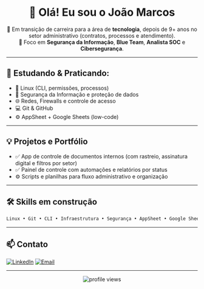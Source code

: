 
<h1 align="center">👋 Olá! Eu sou o João Marcos</h1>

<p align="center">
🚀 Em transição de carreira para a área de <strong>tecnologia</strong>, depois de 9+ anos no setor administrativo (contratos, processos e atendimento).<br>
🎯 Foco em <strong>Segurança da Informação</strong>, <strong>Blue Team</strong>, <strong>Analista SOC</strong> e <strong>Cibersegurança</strong>.
</p>

---

## 🧠 Estudando & Praticando:
- 🐧 Linux (CLI, permissões, processos)
- 🔐 Segurança da Informação e proteção de dados
- 🌐 Redes, Firewalls e controle de acesso
- 💻 Git & GitHub
- ⚙️ AppSheet + Google Sheets (low-code)

---

## 💡 Projetos e Portfólio
- ✅ App de controle de documentos internos (com rastreio, assinatura digital e filtros por setor)
- ✅ Painel de controle com automações e relatórios por status
- ⚙️ Scripts e planilhas para fluxo administrativo e organização

---

## 🛠️ Skills em construção
```bash
Linux • Git • CLI • Infraestrutura • Segurança • AppSheet • Google Sheets • Troubleshooting
```

---

## 📫 Contato

[![LinkedIn](https://img.shields.io/badge/-LinkedIn-blue?style=flat-square&logo=linkedin&logoColor=white&link=https://linkedin.com/in/joaomguilherme)](https://linkedin.com/in/joaomguilherme)
[![Email](https://img.shields.io/badge/-Email-red?style=flat-square&logo=gmail&logoColor=white)](mailto:joaomguilherme@icloud.com)

---

<p align="center">
  <img src="https://komarev.com/ghpvc/?username=joaomguilherme&color=blue" alt="profile views"/>
</p>
